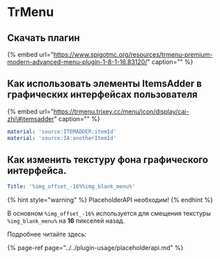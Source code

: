 # TrMenu

## Скачать плагин

{% embed url="https://www.spigotmc.org/resources/trmenu-premium-modern-advanced-menu-plugin-1-8-1-16.83120/" caption="" %}

## Как использовать элементы ItemsAdder в графических интерфейсах пользователя

{% embed url="https://trmenu.trixey.cc/menu/icon/display/cai-zhi\#itemsadder" caption="" %}

```yaml
material: 'source:ITEMADDER:itemId'
material: 'source:IA:anotherItemId'
```

## Как изменить текстуру фона графического интерфейса.

```yaml
Title: '%img_offset_-16%%img_blank_menu%'
```

{% hint style="warning" %}
PlaceholderAPI необходим!
{% endhint %}

В основном `%img_offset_-16%` используется для смещения текстуры `%img_blank_menu%` на **16** пикселей назад.

Подробнее читайте здесь:

{% page-ref page="../../plugin-usage/placeholderapi.md" %}


